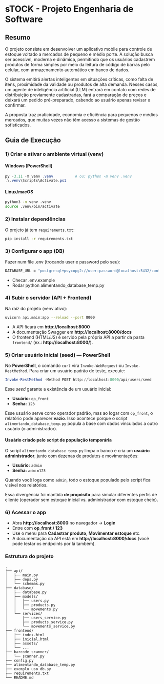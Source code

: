# sTOCK - Projeto Engenharia de Software

## Resumo

O projeto consiste em desenvolver um aplicativo mobile para controle de estoque voltado a mercados de pequeno e médio porte. A solução busca ser acessível, moderna e dinâmica, permitindo que os usuários cadastrem produtos de forma simples por meio da leitura de código de barras pelo celular, com armazenamento automático em banco de dados.

O sistema emitirá alertas inteligentes em situações críticas, como falta de itens, proximidade da validade ou produtos de alta demanda. Nesses casos, um agente de inteligência artificial (LLM) entrará em contato com redes de distribuição previamente cadastradas, fará a comparação de preços e deixará um pedido pré-preparado, cabendo ao usuário apenas revisar e confirmar.

A proposta traz praticidade, economia e eficiência para pequenos e médios mercados, que muitas vezes não têm acesso a sistemas de gestão sofisticados.


## Guia de Execução

### 1) Criar e ativar o ambiente virtual (venv)

#### Windows (PowerShell)
```powershell
py -3.11 -m venv .venv          # ou: python -m venv .venv
.\.venv\Scripts\Activate.ps1
```

#### Linux/macOS
```bash
python3 -m venv .venv
source .venv/bin/activate
```

### 2) Instalar dependências

O projeto já tem `requirements.txt`:
```bash
pip install -r requirements.txt
```

### 3) Configurar o app (DB)

Fazer num file .env (trocando user e password pelo seu): 
```bash
DATABASE_URL = "postgresql+psycopg2://user:password@localhost:5432/controle_estoque"
```
- Checar .env.example
- Rodar python alimentando_database_temp.py

### 4) Subir o servidor (API + Frontend)

Na raiz do projeto (venv ativo):
```bash
uvicorn api.main:app --reload --port 8000
```
- A API ficará em **http://localhost:8000**
- A documentação Swagger em **http://localhost:8000/docs**
- O frontend (HTML/JS) é servido pela própria API a partir da pasta `frontend/` (ex.: **http://localhost:8000/**).


### 5) Criar usuário inicial (seed) — PowerShell

No **PowerShell**, o comando `curl` vira `Invoke-WebRequest` ou `Invoke-RestMethod`. Para criar um usuário padrão de teste, execute:

```powershell
Invoke-RestMethod -Method POST http://localhost:8000/api/users/seed
```

Esse *seed* garante a existência de um usuário inicial:

* **Usuário:** `op_front`
* **Senha:** `123`

Esse usuário serve como operador padrão, mas ao logar com `op_front`, o relatório pode aparecer **vazio**.
Isso acontece porque o script `alimentando_database_temp.py` popula a base com dados vinculados a outro usuário (o administrador).

#### Usuário criado pelo script de população temporária

O script `alimentando_database_temp.py` limpa o banco e cria um **usuário administrador**, junto com dezenas de produtos e movimentações:

* **Usuário:** `admin`
* **Senha:** `admin123`

Quando você loga como `admin`, todo o estoque populado pelo script fica visível nos relatórios.

Essa divergência foi mantida **de propósito** para simular diferentes perfis de cliente (operador sem estoque inicial vs. administrador com estoque cheio).


### 6) Acessar o app

- Abra **http://localhost:8000** no navegador → **Login**
- Entre com **op_front / 123**
- Use o menu para **Cadastrar produto**, **Movimentar estoque** etc.
- A documentação da API está em **http://localhost:8000/docs** (você pode testar os endpoints por lá também).


### Estrutura do projeto

```
.
├── api/
│   ├── main.py
│   ├── deps.py
│   └── schemas.py
├── database/
│   ├── database.py
│   ├── models/
│   │   ├── users.py
│   │   ├── products.py
│   │   └── movements.py
│   └── services/
│       ├── users_service.py
│       ├── products_service.py
│       └── movements_service.py
├── frontend/
│   ├── index.html
│   ├── inicial.html
│   ├── assets/
│   └── ...
├── barcode_scanner/  
│   └── scanner.py
├── config.py
├── alimentando_database_temp.py
├── exemplo_uso_db.py
├── requirements.txt
└── README.md
```
